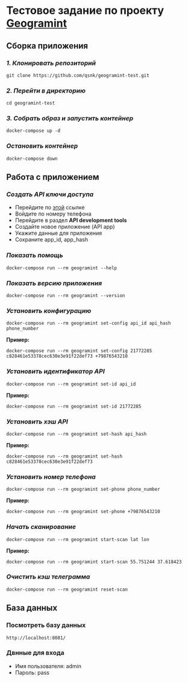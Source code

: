 # Тестовое задание по проекту [Geogramint](https://github.com/Alb-310/Geogramint)
## **Сборка приложения**
### *1. Клонировать репозиторий*
```
git clone https://github.com/qsnk/geogramint-test.git
```
### *2. Перейти в директорию*
```
cd geogramint-test
```
### *3. Собрать образ и запустить контейнер*
```
docker-compose up -d
```
### *Остановить контейнер*
```
docker-compose down
```
## **Работа с приложением**
### *Создать API ключи доступа*
- Перейдите по [этой](https://my.telegram.org/auth) ссылке
- Войдите по номеру телефона 
- Перейдите в раздел **API development tools**
- Создайте новое приложение (API app)
- Укажите данные для приложения
- Сохраните app_id, app_hash
### *Показать помощь*
```
docker-compose run --rm geogramint --help
```
### *Показать версию приложения*
```
docker-compose run --rm geogramint --version
```
### *Установить конфигурацию* 
```
docker-compose run --rm geogramint set-config api_id api_hash phone_number
```
**Пример:**
```
docker-compose run --rm geogramint set-config 21772285 c828461e53378cec630e3e91f22def73 +79876543210
```
### *Установить идентификатор API* 
```
docker-compose run --rm geogramint set-id api_id
```
**Пример:**
```
docker-compose run --rm geogramint set-id 21772285
```
### *Установить хэш API* 
```
docker-compose run --rm geogramint set-hash api_hash
```
**Пример:**
```
docker-compose run --rm geogramint set-hash c828461e53378cec630e3e91f22def73
```
### *Установить номер телефона* 
```
docker-compose run --rm geogramint set-phone phone_number
```
**Пример:**
```
docker-compose run --rm geogramint set-phone +79876543210
```
### *Начать сканирование*
```
docker-compose run --rm geogramint start-scan lat lon
```
**Пример:**
```
docker-compose run --rm geogramint start-scan 55.751244 37.618423
```
### *Очистить кэш телеграмма*
```
docker-compose run --rm geogramint reset-scan
```
## База данных
### Посмотреть базу данных
```
http://localhost:8081/
```
### Двнные для входа
- Имя пользователя: admin
- Пароль: pass